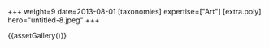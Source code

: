 +++
weight=9
date=2013-08-01
[taxonomies]
expertise=["Art"]
[extra.poly]
hero="untitled-8.jpeg"
+++

{{assetGallery()}}